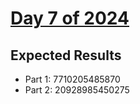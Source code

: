 # [Day 7 of 2024](https://adventofcode.com/2024/day/7)

## Expected Results

- Part 1: 7710205485870
- Part 2: 20928985450275
